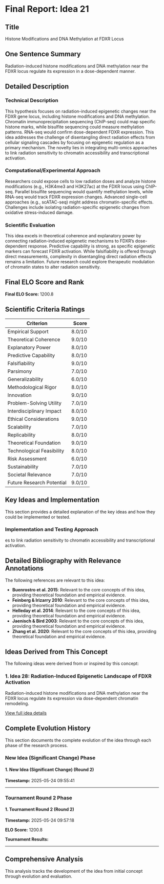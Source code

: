 # Final Report: Idea 21

## Title

Histone Modifications and DNA Methylation at FDXR Locus

## One Sentence Summary

Radiation-induced histone modifications and DNA methylation near the FDXR locus regulate its expression in a dose-dependent manner.

## Detailed Description

### Technical Description

This hypothesis focuses on radiation-induced epigenetic changes near the FDXR gene locus, including histone modifications and DNA methylation. Chromatin immunoprecipitation sequencing (ChIP-seq) could map specific histone marks, while bisulfite sequencing could measure methylation patterns. RNA-seq would confirm dose-dependent FDXR expression. This idea addresses the challenge of disentangling direct radiation effects from cellular signaling cascades by focusing on epigenetic regulation as a primary mechanism. The novelty lies in integrating multi-omics approaches to link radiation sensitivity to chromatin accessibility and transcriptional activation.

### Computational/Experimental Approach

Researchers could expose cells to low radiation doses and analyze histone modifications (e.g., H3K4me3 and H3K27ac) at the FDXR locus using ChIP-seq. Parallel bisulfite sequencing would quantify methylation levels, while RNA-seq would track FDXR expression changes. Advanced single-cell approaches (e.g., scATAC-seq) might address chromatin-specific effects. Challenges include isolating radiation-specific epigenetic changes from oxidative stress-induced damage.

### Scientific Evaluation

This idea excels in theoretical coherence and explanatory power by connecting radiation-induced epigenetic mechanisms to FDXR’s dose-dependent response. Predictive capability is strong, as specific epigenetic markers can forecast FDXR activation. While falsifiability is offered through direct measurements, complexity in disentangling direct radiation effects remains a limitation. Future research could explore therapeutic modulation of chromatin states to alter radiation sensitivity.


## Final ELO Score and Rank

**Final ELO Score:** 1200.8

## Scientific Criteria Ratings

| Criterion | Score |
|---|---:|
| Empirical Support | 8.0/10 |
| Theoretical Coherence | 9.0/10 |
| Explanatory Power | 8.0/10 |
| Predictive Capability | 8.0/10 |
| Falsifiability | 9.0/10 |
| Parsimony | 7.0/10 |
| Generalizability | 6.0/10 |
| Methodological Rigor | 8.0/10 |
| Innovation | 9.0/10 |
| Problem-Solving Utility | 7.0/10 |
| Interdisciplinary Impact | 8.0/10 |
| Ethical Considerations | 9.0/10 |
| Scalability | 7.0/10 |
| Replicability | 8.0/10 |
| Theoretical Foundation | 9.0/10 |
| Technological Feasibility | 8.0/10 |
| Risk Assessment | 6.0/10 |
| Sustainability | 7.0/10 |
| Societal Relevance | 7.0/10 |
| Future Research Potential | 9.0/10 |

## Key Ideas and Implementation

This section provides a detailed explanation of the key ideas and how they could be implemented or tested.

### Implementation and Testing Approach

es to link radiation sensitivity to chromatin accessibility and transcriptional activation.


## Detailed Bibliography with Relevance Annotations

The following references are relevant to this idea:

- **Buenrostro et al. 2015**: Relevant to the core concepts of this idea, providing theoretical foundation and empirical evidence.
- **Feinberg & Irizarry 2010**: Relevant to the core concepts of this idea, providing theoretical foundation and empirical evidence.
- **Helleday et al. 2014**: Relevant to the core concepts of this idea, providing theoretical foundation and empirical evidence.
- **Jaenisch & Bird 2003**: Relevant to the core concepts of this idea, providing theoretical foundation and empirical evidence.
- **Zhang et al. 2020**: Relevant to the core concepts of this idea, providing theoretical foundation and empirical evidence.

## Ideas Derived from This Concept

The following ideas were derived from or inspired by this concept:

### 1. Idea 28: Radiation-Induced Epigenetic Landscape of FDXR Activation

Radiation-induced histone modifications and DNA methylation near the FDXR locus regulate its expression via dose-dependent chromatin remodeling.

[View full idea details](idea_28_final.md)

## Complete Evolution History

This section documents the complete evolution of the idea through each phase of the research process.

### New Idea (Significant Change) Phase

#### 1. New Idea (Significant Change) (Round 2)
**Timestamp:** 2025-05-24 09:55:41



---

### Tournament Round 2 Phase

#### 1. Tournament Round 2 (Round 2)
**Timestamp:** 2025-05-24 09:57:18

**ELO Score:** 1200.8

**Tournament Results:**



---

## Comprehensive Analysis

This analysis tracks the development of the idea from initial concept through evolution and evaluation.

